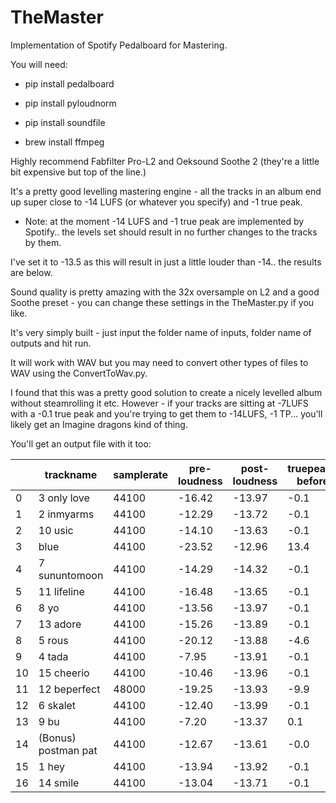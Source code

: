 # TheMaster
Implementation of Spotify Pedalboard for Mastering.

You will need:

-  pip install pedalboard

-  pip install pyloudnorm

-  pip install soundfile

-  brew install ffmpeg



Highly recommend Fabfilter Pro-L2 and Oeksound Soothe 2 (they're a little bit expensive but top of the line.)

It's a pretty good levelling mastering engine - all the tracks in an album end up super close to -14 LUFS (or whatever you specify) and -1 true peak. 
- Note: at the moment -14 LUFS and -1 true peak are implemented by Spotify.. the levels set should result in no further changes to the tracks by them. 

I've set it to -13.5 as this will result in just a little louder than -14.. the results are below.

Sound quality is pretty amazing with the 32x oversample on L2 and a good Soothe preset - you can change these settings in the TheMaster.py if you like. 

It's very simply built - just input the folder name of inputs, folder name of outputs and hit run. 

It will work with WAV but you may need to convert other types of files to WAV using the ConvertToWav.py. 

I found that this was a pretty good solution to create a nicely levelled album without steamrolling it etc. However - if your tracks are sitting at -7LUFS with a -0.1 true peak and you're trying to get them to -14LUFS, -1 TP... you'll likely get an Imagine dragons kind of thing. 

You'll get an output file with it too:

|    | trackname           | samplerate | pre-loudness | post-loudness | truepeak-before | truepeak-after |
|----|---------------------|------------|--------------|---------------|-----------------|----------------|
| 0  | 3 only love         | 44100      | -16.42       | -13.97        | -0.1            | -1.0           |
| 1  | 2 inmyarms          | 44100      | -12.29       | -13.72        | -0.1            | -1.2           |
| 2  | 10 usic             | 44100      | -14.10       | -13.63        | -0.1            | -1.0           |
| 3  | blue                | 44100      | -23.52       | -12.96        | 13.4            | -2.4           |
| 4  | 7 sununtomoon       | 44100      | -14.29       | -14.32        | -0.1            | -1.0           |
| 5  | 11 lifeline         | 44100      | -16.48       | -13.65        | -0.1            | -1.0           |
| 6  | 8 yo                | 44100      | -13.56       | -13.97        | -0.1            | -1.0           |
| 7  | 13 adore            | 44100      | -15.26       | -13.89        | -0.1            | -1.0           |
| 8  | 5 rous              | 44100      | -20.12       | -13.88        | -4.6            | -1.0           |
| 9  | 4 tada              | 44100      | -7.95        | -13.91        | -0.1            | -5.6           |
| 10 | 15 cheerio          | 44100      | -10.46       | -13.96        | -0.1            | -3.1           |
| 11 | 12 beperfect        | 48000      | -19.25       | -13.93        | -9.9            | -2.7           |
| 12 | 6 skalet            | 44100      | -12.40       | -13.99        | -0.1            | -1.1           |
| 13 | 9 bu                | 44100      | -7.20        | -13.37        | 0.1             | -6.3           |
| 14 | (Bonus) postman pat | 44100      | -12.67       | -13.61        | -0.0            | -1.0           |
| 15 | 1 hey               | 44100      | -13.94       | -13.92        | -0.1            | -1.0           |
| 16 | 14 smile            | 44100      | -13.04       | -13.71        | -0.1            | -1.0           |
